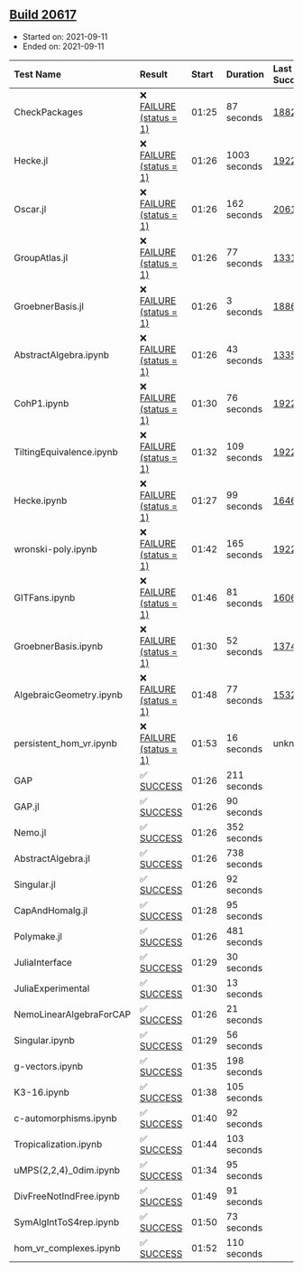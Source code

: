 ## [Build 20617](https://oscarci.mathematik.uni-kl.de/job/oscar/20617/)

* Started on: 2021-09-11
* Ended on: 2021-09-11

| Test Name    | Result | Start | Duration | Last Success | First Failure |
|:-------------|:-------|:------|:---------|:-------------|:--------------|
| CheckPackages | ❌ [FAILURE (status = 1)](https://oscarci.mathematik.uni-kl.de/job/oscar/20617/artifact/logs/build-20617/CheckPackages.log) | 01:25 | 87 seconds | [18822](https://oscarci.mathematik.uni-kl.de/job/oscar/18822/) | [18823](https://oscarci.mathematik.uni-kl.de/job/oscar/18823/) |
| Hecke.jl | ❌ [FAILURE (status = 1)](https://oscarci.mathematik.uni-kl.de/job/oscar/20617/artifact/logs/build-20617/Hecke.jl.log) | 01:26 | 1003 seconds | [19222](https://oscarci.mathematik.uni-kl.de/job/oscar/19222/) | [20152](https://oscarci.mathematik.uni-kl.de/job/oscar/20152/) |
| Oscar.jl | ❌ [FAILURE (status = 1)](https://oscarci.mathematik.uni-kl.de/job/oscar/20617/artifact/logs/build-20617/Oscar.jl.log) | 01:26 | 162 seconds | [20613](https://oscarci.mathematik.uni-kl.de/job/oscar/20613/) | [20614](https://oscarci.mathematik.uni-kl.de/job/oscar/20614/) |
| GroupAtlas.jl | ❌ [FAILURE (status = 1)](https://oscarci.mathematik.uni-kl.de/job/oscar/20617/artifact/logs/build-20617/GroupAtlas.jl.log) | 01:26 | 77 seconds | [13311](https://oscarci.mathematik.uni-kl.de/job/oscar/13311/) | [13312](https://oscarci.mathematik.uni-kl.de/job/oscar/13312/) |
| GroebnerBasis.jl | ❌ [FAILURE (status = 1)](https://oscarci.mathematik.uni-kl.de/job/oscar/20617/artifact/logs/build-20617/GroebnerBasis.jl.log) | 01:26 | 3 seconds | [18864](https://oscarci.mathematik.uni-kl.de/job/oscar/18864/) | [18865](https://oscarci.mathematik.uni-kl.de/job/oscar/18865/) |
| AbstractAlgebra.ipynb | ❌ [FAILURE (status = 1)](https://oscarci.mathematik.uni-kl.de/job/oscar/20617/artifact/logs/build-20617/AbstractAlgebra.ipynb.log) | 01:26 | 43 seconds | [13355](https://oscarci.mathematik.uni-kl.de/job/oscar/13355/) | [13356](https://oscarci.mathematik.uni-kl.de/job/oscar/13356/) |
| CohP1.ipynb | ❌ [FAILURE (status = 1)](https://oscarci.mathematik.uni-kl.de/job/oscar/20617/artifact/logs/build-20617/CohP1.ipynb.log) | 01:30 | 76 seconds | [19222](https://oscarci.mathematik.uni-kl.de/job/oscar/19222/) | [20152](https://oscarci.mathematik.uni-kl.de/job/oscar/20152/) |
| TiltingEquivalence.ipynb | ❌ [FAILURE (status = 1)](https://oscarci.mathematik.uni-kl.de/job/oscar/20617/artifact/logs/build-20617/TiltingEquivalence.ipynb.log) | 01:32 | 109 seconds | [19222](https://oscarci.mathematik.uni-kl.de/job/oscar/19222/) | [20152](https://oscarci.mathematik.uni-kl.de/job/oscar/20152/) |
| Hecke.ipynb | ❌ [FAILURE (status = 1)](https://oscarci.mathematik.uni-kl.de/job/oscar/20617/artifact/logs/build-20617/Hecke.ipynb.log) | 01:27 | 99 seconds | [16463](https://oscarci.mathematik.uni-kl.de/job/oscar/16463/) | [16464](https://oscarci.mathematik.uni-kl.de/job/oscar/16464/) |
| wronski-poly.ipynb | ❌ [FAILURE (status = 1)](https://oscarci.mathematik.uni-kl.de/job/oscar/20617/artifact/logs/build-20617/wronski-poly.ipynb.log) | 01:42 | 165 seconds | [19222](https://oscarci.mathematik.uni-kl.de/job/oscar/19222/) | [20152](https://oscarci.mathematik.uni-kl.de/job/oscar/20152/) |
| GITFans.ipynb | ❌ [FAILURE (status = 1)](https://oscarci.mathematik.uni-kl.de/job/oscar/20617/artifact/logs/build-20617/GITFans.ipynb.log) | 01:46 | 81 seconds | [16068](https://oscarci.mathematik.uni-kl.de/job/oscar/16068/) | [16069](https://oscarci.mathematik.uni-kl.de/job/oscar/16069/) |
| GroebnerBasis.ipynb | ❌ [FAILURE (status = 1)](https://oscarci.mathematik.uni-kl.de/job/oscar/20617/artifact/logs/build-20617/GroebnerBasis.ipynb.log) | 01:30 | 52 seconds | [13748](https://oscarci.mathematik.uni-kl.de/job/oscar/13748/) | [13749](https://oscarci.mathematik.uni-kl.de/job/oscar/13749/) |
| AlgebraicGeometry.ipynb | ❌ [FAILURE (status = 1)](https://oscarci.mathematik.uni-kl.de/job/oscar/20617/artifact/logs/build-20617/AlgebraicGeometry.ipynb.log) | 01:48 | 77 seconds | [15322](https://oscarci.mathematik.uni-kl.de/job/oscar/15322/) | [15323](https://oscarci.mathematik.uni-kl.de/job/oscar/15323/) |
| persistent_hom_vr.ipynb | ❌ [FAILURE (status = 1)](https://oscarci.mathematik.uni-kl.de/job/oscar/20617/artifact/logs/build-20617/persistent_hom_vr.ipynb.log) | 01:53 | 16 seconds | unknown | unknown |
| GAP | ✅ [SUCCESS](https://oscarci.mathematik.uni-kl.de/job/oscar/20617/artifact/logs/build-20617/GAP.log) | 01:26 | 211 seconds |  |  |
| GAP.jl | ✅ [SUCCESS](https://oscarci.mathematik.uni-kl.de/job/oscar/20617/artifact/logs/build-20617/GAP.jl.log) | 01:26 | 90 seconds |  |  |
| Nemo.jl | ✅ [SUCCESS](https://oscarci.mathematik.uni-kl.de/job/oscar/20617/artifact/logs/build-20617/Nemo.jl.log) | 01:26 | 352 seconds |  |  |
| AbstractAlgebra.jl | ✅ [SUCCESS](https://oscarci.mathematik.uni-kl.de/job/oscar/20617/artifact/logs/build-20617/AbstractAlgebra.jl.log) | 01:26 | 738 seconds |  |  |
| Singular.jl | ✅ [SUCCESS](https://oscarci.mathematik.uni-kl.de/job/oscar/20617/artifact/logs/build-20617/Singular.jl.log) | 01:26 | 92 seconds |  |  |
| CapAndHomalg.jl | ✅ [SUCCESS](https://oscarci.mathematik.uni-kl.de/job/oscar/20617/artifact/logs/build-20617/CapAndHomalg.jl.log) | 01:28 | 95 seconds |  |  |
| Polymake.jl | ✅ [SUCCESS](https://oscarci.mathematik.uni-kl.de/job/oscar/20617/artifact/logs/build-20617/Polymake.jl.log) | 01:26 | 481 seconds |  |  |
| JuliaInterface | ✅ [SUCCESS](https://oscarci.mathematik.uni-kl.de/job/oscar/20617/artifact/logs/build-20617/JuliaInterface.log) | 01:29 | 30 seconds |  |  |
| JuliaExperimental | ✅ [SUCCESS](https://oscarci.mathematik.uni-kl.de/job/oscar/20617/artifact/logs/build-20617/JuliaExperimental.log) | 01:30 | 13 seconds |  |  |
| NemoLinearAlgebraForCAP | ✅ [SUCCESS](https://oscarci.mathematik.uni-kl.de/job/oscar/20617/artifact/logs/build-20617/NemoLinearAlgebraForCAP.log) | 01:26 | 21 seconds |  |  |
| Singular.ipynb | ✅ [SUCCESS](https://oscarci.mathematik.uni-kl.de/job/oscar/20617/artifact/logs/build-20617/Singular.ipynb.log) | 01:29 | 56 seconds |  |  |
| g-vectors.ipynb | ✅ [SUCCESS](https://oscarci.mathematik.uni-kl.de/job/oscar/20617/artifact/logs/build-20617/g-vectors.ipynb.log) | 01:35 | 198 seconds |  |  |
| K3-16.ipynb | ✅ [SUCCESS](https://oscarci.mathematik.uni-kl.de/job/oscar/20617/artifact/logs/build-20617/K3-16.ipynb.log) | 01:38 | 105 seconds |  |  |
| c-automorphisms.ipynb | ✅ [SUCCESS](https://oscarci.mathematik.uni-kl.de/job/oscar/20617/artifact/logs/build-20617/c-automorphisms.ipynb.log) | 01:40 | 92 seconds |  |  |
| Tropicalization.ipynb | ✅ [SUCCESS](https://oscarci.mathematik.uni-kl.de/job/oscar/20617/artifact/logs/build-20617/Tropicalization.ipynb.log) | 01:44 | 103 seconds |  |  |
| uMPS(2,2,4)_0dim.ipynb | ✅ [SUCCESS](https://oscarci.mathematik.uni-kl.de/job/oscar/20617/artifact/logs/build-20617/uMPS-2-2-4-_0dim.ipynb.log) | 01:34 | 95 seconds |  |  |
| DivFreeNotIndFree.ipynb | ✅ [SUCCESS](https://oscarci.mathematik.uni-kl.de/job/oscar/20617/artifact/logs/build-20617/DivFreeNotIndFree.ipynb.log) | 01:49 | 91 seconds |  |  |
| SymAlgIntToS4rep.ipynb | ✅ [SUCCESS](https://oscarci.mathematik.uni-kl.de/job/oscar/20617/artifact/logs/build-20617/SymAlgIntToS4rep.ipynb.log) | 01:50 | 73 seconds |  |  |
| hom_vr_complexes.ipynb | ✅ [SUCCESS](https://oscarci.mathematik.uni-kl.de/job/oscar/20617/artifact/logs/build-20617/hom_vr_complexes.ipynb.log) | 01:52 | 110 seconds |  |  |

